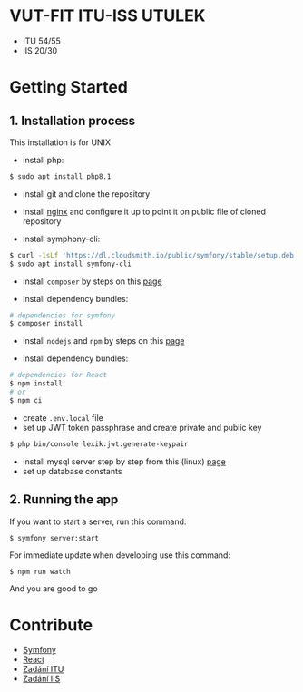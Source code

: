 # VUT-FIT ITU-ISS UTULEK 
- ITU 54/55
- IIS 20/30

# Getting Started
## 1.	Installation process

This installation is for UNIX

- install php:

```bash
$ sudo apt install php8.1
```

- install git and clone the repository

- install [nginx](https://www.nginx.com/) and configure it up to point it on public file of cloned repository

- install symphony-cli:

```bash
$ curl -1sLf 'https://dl.cloudsmith.io/public/symfony/stable/setup.deb.sh' | sudo -E bash 
$ sudo apt install symfony-cli
```
- install `composer` by steps on this [page](https://getcomposer.org/download/) 

- install dependency bundles:

```bash
# dependencies for symfony
$ composer install
```

- install `nodejs` and `npm` by steps on this [page](https://docs.npmjs.com/downloading-and-installing-node-js-and-npm)

- install dependency bundles:

```bash
# dependencies for React
$ npm install
# or
$ npm ci
```

- create `.env.local` file
- set up JWT token passphrase and create private and public key
```bash
$ php bin/console lexik:jwt:generate-keypair
```
- install mysql server step by step from this (linux) [page](https://learn.microsoft.com/en-us/sql/connect/php/installation-tutorial-linux-mac?view=sql-server-ver16) 
- set up database constants

## 2. Running the app

If you want to start a server, run this command:
```
$ symfony server:start
```

For immediate update when developing use this command:
```
$ npm run watch
```

And you are good to go

# Contribute

- [Symfony](https://symfony.com/)
- [React](https://reactjs.org/)
- [Zadání ITU](https://moodle.vut.cz/pluginfile.php/502738/mod_resource/content/0/Zad%C3%A1n%C3%AD%20projektu%20do%20p%C5%99edm%C4%9Btu%20ITU%202022_2023.pdf)
- [Zadání IIS](https://moodle.vut.cz/mod/page/view.php?id=238239)

